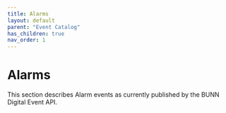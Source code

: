 ```yaml
---
title: Alarms
layout: default
parent: "Event Catalog"
has_children: true
nav_order: 1
---
```


# Alarms

This section describes Alarm events as currently published by the BUNN Digital Event API.
